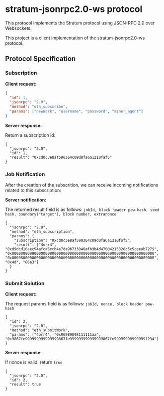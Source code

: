 # stratum-jsonrpc2.0-ws protocol

This protocol implements the Stratum protocol using JSON-RPC 2.0 over Websockets.

This project is a client implementation of the stratum-jsonrpc2.0-ws protocol.

## Protocol Specification


### Subscription

**Client request:**

```json
{
  "id": 1,
  "jsonrpc": "2.0",
  "method": "eth_subscribe",
  "params": ["newWork", "username", "password", "miner_agent"]
}
```

**Server response:**

Return a subscription id:
```
{
  "jsonrpc": "2.0",
  "id": 1,
  "result": "0xcd0c3e8af590364c09d0fa6a1210faf5"
}
```

### Job Notification 

After the creation of the subscrition, we can receive incoming notifications related to this subscription:

**Server notification:**

The returned result field is as follows: `jobId, block header pow-hash, seed hash, boundary("target"), block number, extranonce`


```
{
  "jsonrpc": "2.0",
  "method": "eth_subscription",
  "params": {
    "subscription": "0xcd0c3e8af590364c09d0fa6a1210faf5",
    "result": ["4orr4", "0xd9dcd16aec94afca6ccb4e7da9b733946afb9b4d47004215326c5c5ceeab7279", "0x0000000000000000000000000000000000000000000000000000000000000000", "0x0000800000000000000000000000000000000000000000000000000000000000", "0x4d", "86a3"]
  }
}
```

### Submit Solution

**Client request:**

The request params field is as follows: `jobId, nonce, block header pow-hash`

```
{
  "id": 2,
  "jsonrpc": "2.0",
  "method": "eth_submitWork",
  "params": ["4orr4", "0x90989098111111aa", "0x9867fe999999999999999867fe999999999999999867fe999999999999991234"]
}
```

**Server response:**

If nonce is valid, return `true`

```
{
  "jsonrpc": "2.0",
  "id": 2,
  "result": true
}
```


